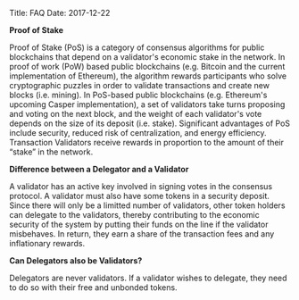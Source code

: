 Title: FAQ
Date: 2017-12-22

**Proof of Stake**

Proof of Stake (PoS) is a category of consensus algorithms for public blockchains that depend on a validator's economic stake in the network. In proof of work (PoW) based public blockchains (e.g. Bitcoin and the current implementation of Ethereum), the algorithm rewards participants who solve cryptographic puzzles in order to validate transactions and create new blocks (i.e. mining). In PoS-based public blockchains (e.g. Ethereum's upcoming Casper implementation), a set of validators take turns proposing and voting on the next block, and the weight of each validator's vote depends on the size of its deposit (i.e. stake). Significant advantages of PoS include security, reduced risk of centralization, and energy efficiency. Transaction Validators receive rewards in proportion to the amount of their “stake” in the network.


**Difference between a Delegator and a Validator**

A validator has an active key involved in signing votes in the consensus protocol. A validator must also have some tokens in a security deposit. Since there will only be a limitted number of validators, other token holders can delegate to the validators, thereby contributing to the economic security of the system by putting their funds on the line if the validator misbehaves. In return, they earn a share of the transaction fees and any inflationary rewards.


**Can Delegators also be Validators?**

Delegators are never validators. If a validator wishes to delegate, they need to do so with their free and unbonded tokens.